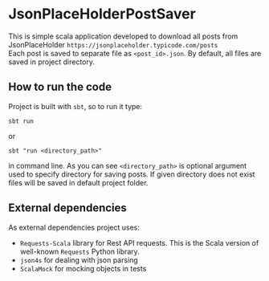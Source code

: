# JsonPlaceHolderPostSaver
This is simple scala application developed to download all posts from JsonPlaceHolder `https://jsonplaceholder.typicode.com/posts`  
Each post is saved to separate file as `<post_id>.json`. By default, all files are saved in project directory.

## How to run the code
Project is built with `sbt`, so to run it type:

````
sbt run
````
or

````
sbt "run <directory_path>"
````

in command line. As you can see `<directory_path>` is optional argument used to specify directory for saving posts. 
If given directory does not exist files will be saved in default project folder.

## External dependencies

As external dependencies project uses:
 * `Requests-Scala` library for Rest API requests. This is the Scala version of well-known `Requests` Python library.
 * `json4s` for dealing with json parsing
 * `ScalaMock` for mocking objects in tests
